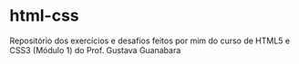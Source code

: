 # html-css
 Repositório dos exercícios e desafios feitos por mim do curso de HTML5 e CSS3 (Módulo 1) do Prof. Gustava Guanabara
